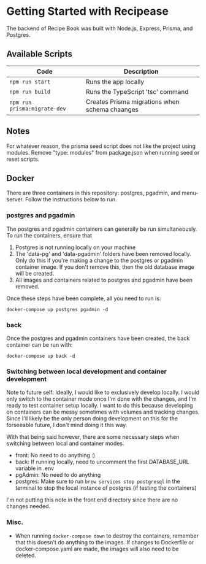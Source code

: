 # Getting Started with Recipease

The backend of Recipe Book was built with Node.js, Express, Prisma, and Postgres.

## Available Scripts

| Code | Description |
| ---- | ----- |
| `npm run start` | Runs the app locally |
| `npm run build` | Runs the TypeScript 'tsc' command |
| `npm run prisma:migrate-dev` | Creates Prisma migrations when schema chaanges |

## Notes

For whatever reason, the prisma seed script does not like the project using modules. Remove "type: modules" from package.json when running seed or reset scripts.

## Docker

There are three containers in this repository: postgres, pgadmin, and menu-server. Follow the instructions below to run.

### postgres and pgadmin

The postgres and pgadmin containers can generally be run simultaneously. To run the containers, ensure that

1. Postgres is not running locally on your machine
2. The 'data-pg' and 'data-pgadmin' folders have been removed locally. Only do this if you're making a change to the postgres or pgadmin container image. If you don't remove this, then the old database image will be created.
3. All images and containers related to postgres and pgadmin have been removed.

Once these steps have been complete, all you need to run is:

`docker-compose up postgres pgadmin -d`

### back

Once the postgres and pgadmin containers have been created, the back container can be run with:

`docker-compose up back -d`

### Switching between local development and container development

Note to future self: Ideally, I would like to exclusively develop locally. I would only switch to the container mode once I'm done with the changes, and I'm ready to test container setup locally. I want to do this because developing on containers can be messy sometimes with volumes and tracking changes. Since I'll likely be the only person doing development on this for the forseeable future, I don't mind doing it this way. 

With that being said however, there are some necessary steps when switching between local and container modes.

- front: No need to do anything :) 
- back: If running locally, need to uncomment the first DATABASE_URL variable in .env
- pgAdmin: No need to do anything
- postgres: Make sure to run `brew services stop postgresql` in the terminal to stop the local instance of postgres (if testing the containers)

I'm not putting this note in the front end directory since there are no changes needed.

### Misc.

- When running `docker-compose down` to destroy the containers, remember that this doesn't do anything to the images. If changes to Dockerfile or docker-compose.yaml are made, the images will also need to be deleted.
